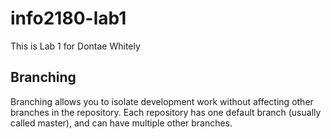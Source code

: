 # info2180-lab1
This is Lab 1 for Dontae Whitely

## Branching

Branching allows you to isolate development work without affecting other branches in the repository. Each repository has one default branch (usually called master), and can have multiple other branches.
